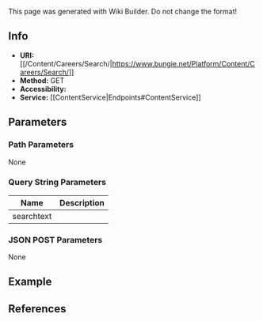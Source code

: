 <span class="wiki-builder">This page was generated with Wiki Builder. Do not change the format!</span>

## Info

* **URI:** [[/Content/Careers/Search/|https://www.bungie.net/Platform/Content/Careers/Search/]]
* **Method:** GET
* **Accessibility:** 
* **Service:** [[ContentService|Endpoints#ContentService]]

## Parameters
### Path Parameters
None

### Query String Parameters
Name | Description
---- | -----------
searchtext | 

### JSON POST Parameters
None

## Example


## References
